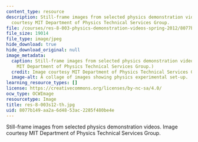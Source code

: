 ```yaml
---
content_type: resource
description: Still-frame images from selected physics demonstration videos. Image
  courtesy MIT Department of Physics Technical Services Group.
file: /courses/res-8-003-physics-demonstration-videos-spring-2012/8077b149aa2a6d4853ac2285f480be4e_res-8-003s12-th.jpg
file_size: 19014
file_type: image/jpeg
hide_download: true
hide_download_original: null
image_metadata:
  caption: Still-frame images from selected physics demonstration videos. (Image courtesy
    MIT Department of Physics Technical Services Group.)
  credit: Image courtesy MIT Department of Physics Technical Services Group.
  image-alt: A collage of images showing physics experimental set-up.
learning_resource_types: []
license: https://creativecommons.org/licenses/by-nc-sa/4.0/
ocw_type: OCWImage
resourcetype: Image
title: res-8-003s12-th.jpg
uid: 8077b149-aa2a-6d48-53ac-2285f480be4e
---
```

Still-frame images from selected physics demonstration videos. Image courtesy MIT Department of Physics Technical Services Group.
